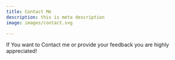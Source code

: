 ```yaml
---
title: Contact Me
description: this is meta description
image: images/contact.svg

---
```

<!-- @format -->

If You want to Contact me or provide your feedback you are highly appreciated!